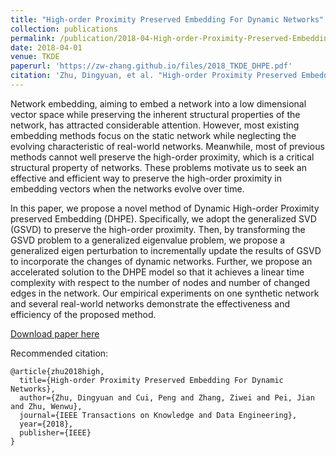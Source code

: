 ```yaml
---
title: "High-order Proximity Preserved Embedding For Dynamic Networks"
collection: publications
permalink: /publication/2018-04-High-order-Proximity-Preserved-Embedding-For-Dynamic-Networks
date: 2018-04-01
venue: TKDE
paperurl: 'https://zw-zhang.github.io/files/2018_TKDE_DHPE.pdf'
citation: 'Zhu, Dingyuan, et al. "High-order Proximity Preserved Embedding For Dynamic Networks." IEEE Transactions on Knowledge and Data Engineering (2018).'
---
```

Network embedding, aiming to embed a network into a low dimensional vector space while preserving the inherent
structural properties of the network, has attracted considerable attention. However, most existing embedding methods focus on the
static network while neglecting the evolving characteristic of real-world networks. Meanwhile, most of previous methods cannot well
preserve the high-order proximity, which is a critical structural property of networks. These problems motivate us to seek an effective
and efficient way to preserve the high-order proximity in embedding vectors when the networks evolve over time. 

In this paper, we
propose a novel method of Dynamic High-order Proximity preserved Embedding (DHPE). Specifically, we adopt the generalized SVD
(GSVD) to preserve the high-order proximity. Then, by transforming the GSVD problem to a generalized eigenvalue problem, we
propose a generalized eigen perturbation to incrementally update the results of GSVD to incorporate the changes of dynamic
networks. Further, we propose an accelerated solution to the DHPE model so that it achieves a linear time complexity with respect to
the number of nodes and number of changed edges in the network. Our empirical experiments on one synthetic network and several
real-world networks demonstrate the effectiveness and efficiency of the proposed method.

[Download paper here](https://zw-zhang.github.io/files/2018_TKDE_DHPE.pdf)

Recommended citation: 
```
@article{zhu2018high,
  title={High-order Proximity Preserved Embedding For Dynamic Networks},
  author={Zhu, Dingyuan and Cui, Peng and Zhang, Ziwei and Pei, Jian and Zhu, Wenwu},
  journal={IEEE Transactions on Knowledge and Data Engineering},
  year={2018},
  publisher={IEEE}
}
```